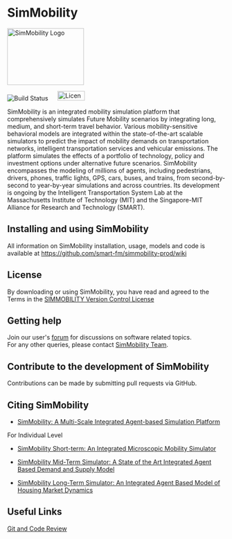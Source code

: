 # SimMobility

<img src="https://github.com/smart-fm/simmobility-prod/wiki/images/SimMobility_logo.jpg" title="SimMobility Logo" width="177" height="131">

<img src="https://img.shields.io/jenkins/s/https/jenkins.qa.ubuntu.com/view/Precise/view/All%20Precise/job/precise-desktop-amd64_default.svg" title="Build Status"> &emsp; <a href="https://github.com/smart-fm/simmobility-prod/blob/master/license.txt"><img src="https://github.com/smart-fm/simmobility-prod/wiki/images/license_logo.png" title="License" width="63" height="22"></a>

SimMobility is an integrated mobility simulation platform that comprehensively simulates Future Mobility scenarios by integrating long, medium, and short-term travel behavior. Various mobility-sensitive behavioral models are integrated within the state-of-the-art scalable simulators to predict the impact of mobility demands on transportation networks, intelligent transportation services and vehicular emissions. The platform simulates the effects of a portfolio of technology, policy and investment options under alternative future scenarios. SimMobility encompasses the modeling of millions of agents, including pedestrians, drivers, phones, traffic lights, GPS, cars, buses, and trains, from second-by-second to year-by-year simulations and across countries. Its development is ongoing by the Intelligent Transportation System Lab at the Massachusetts Institute of Technology (MIT) and the Singapore-MIT Alliance for Research and Technology (SMART).


## Installing and using SimMobility

All information on SimMobility installation, usage, models and code is available at https://github.com/smart-fm/simmobility-prod/wiki

## License

By downloading or using SimMobility, you have read and agreed to the Terms in the <a href="https://github.com/smart-fm/simmobility-prod/blob/master/license.txt" download target="_blank">SIMMOBILITY Version Control License</a>

## Getting help

Join our user's [forum](http://137.132.22.82:15059/vanilla/) for discussions on software related topics.<br>
For any other queries, please contact <a href="mailto:simmobility_support@smart.mit.edu">SimMobility Team</a>.

## Contribute to the development of SimMobility
Contributions can be made by submitting pull requests via GitHub.

## Citing SimMobility

* [SimMobility: A Multi-Scale Integrated Agent-based Simulation Platform](https://github.com/kakalibasak/wiki-images/blob/master/SimMobility%20Paper_revised%20version.pdf)

For Individual Level
* [SimMobility Short-term: An Integrated Microscopic Mobility Simulator](https://github.com/kakalibasak/wiki-images/blob/master/2017_TRR_SimMobility%20Short-term.pdf)

* [SimMobility Mid-Term Simulator: A State of the Art Integrated Agent Based Demand and Supply Model](https://github.com/kakalibasak/wiki-images/blob/master/15-3937-%20TRB%20MT%20PAPER.pdf)

* [SimMobility Long-Term Simulator: An Integrated Agent Based Model of Housing Market Dynamics](http://dx.doi.org/10.5198/jtlu.2018.1186)


## Useful Links


[Git and Code Review](https://github.com/smart-fm/simmobility-prod/wiki/Git-and-Code-Review)
